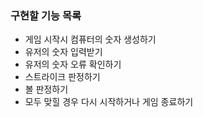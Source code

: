### 구현할 기능 목록
- 게임 시작시 컴퓨터의 숫자 생성하기
- 유저의 숫자 입력받기
- 유저의 숫자 오류 확인하기
- 스트라이크 판정하기
- 볼 판정하기
- 모두 맞힐 경우 다시 시작하거나 게임 종료하기
